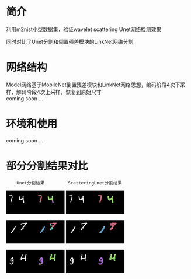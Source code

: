# 简介
利用m2nist小型数据集，验证wavelet scattering Unet网络检测效果

同时对比了Unet分割和倒置残差模块的LinkNet网络分割

# 网络结构
   Model网络基于MobileNet倒置残差模块和LinkNet网络思想，编码阶段4次下采样，解码阶段4次上采样，恢复到原始尺寸   
   coming soon ...

# 环境和使用
   coming soon ...

# 部分分割结果对比 

        Unet分割结果         ScatteringUnet分割结果

![image](./results/res_img9.png)                      ![image](./results/res_img9_scat.png) 
                                           
![image](./results/res_img257.png)                     ![image](./results/res_img257_scat.png) 
                                           
![image](./results/res_img285.png)                    ![image](./results/res_img285_scat.png) 
 



